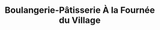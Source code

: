 ---
title: "Boulangerie-Pâtisserie À la Fournée du Village"
url: /gennevilliers/boulangerie-patisserie-a-la-fournee-du-village/
shop: boulangerie
---